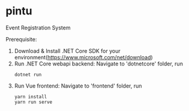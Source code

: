 # pintu
Event Registration System

Prerequisite:

1. Download & Install .NET Core SDK for your environment(https://www.microsoft.com/net/download)
2. Run .NET Core webapi backend:
    Navigate to 'dotnetcore' folder, run 
    ```
    dotnet run
    ```
2. Run Vue frontend:
    Navigate to 'frontend' folder, run
    ```
    yarn install
    yarn run serve
    ```

